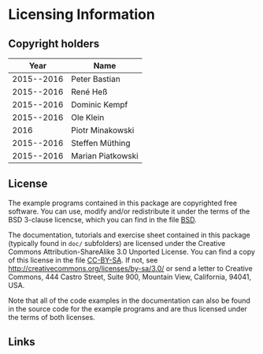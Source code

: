 Licensing Information
=====================

Copyright holders
-----------------

| Year       | Name                            |
|------------|---------------------------------|
| 2015--2016 | Peter Bastian                   |
| 2015--2016 | René Heß                        |
| 2015--2016 | Dominic Kempf                   |
| 2015--2016 | Ole Klein                       |
| 2016       | Piotr Minakowski                |
| 2015--2016 | Steffen Müthing                 |
| 2015--2016 | Marian Piatkowski               |


License
-------

The example programs contained in this package are copyrighted free software. You
can use, modify and/or redistribute it under the terms of the BSD 3-clause licencse,
which you can find in the file [BSD][1].

The documentation, tutorials and exercise sheet contained in this package (typically
found in `doc/` subfolders) are licensed under the Creative Commons Attribution-ShareAlike
3.0 Unported License. You can find a copy of this license in the file [CC-BY-SA][2]. If not,
see http://creativecommons.org/licenses/by-sa/3.0/ or send a letter to Creative Commons,
444 Castro Street, Suite 900, Mountain View, California, 94041, USA.

Note that all of the code examples in the documentation can also be found in the
source code for the example programs and are thus licensed under the terms of both licenses.

Links
-----

[1]: BSD
[2]: CC-BY-SA
